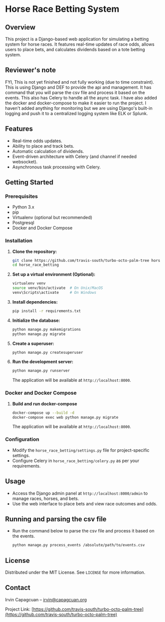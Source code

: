 # Horse Race Betting System

## Overview

This project is a Django-based web application for simulating a betting system for horse races. It features real-time updates of race odds, allows users to place bets, and calculates dividends based on a tote betting system.

## Reviewer's note

FYI, This is not yet finished and not fully working (due to time constraint). This is using Django and DEF to provide the api and management. It has command that you will parse the csv file and process it based on the events. This also has Celery to handle all the async task. I have also added the docker and docker-compose to make it easier to run the project. I haven't added anything for monitoring but we are using Django's built-in logging and push it to a centralized logging system like ELK or Splunk.

## Features

- Real-time odds updates.
- Ability to place and track bets.
- Automatic calculation of dividends.
- Event-driven architecture with Celery (and channel if needed websocket).
- Asynchronous task processing with Celery.

## Getting Started

### Prerequisites

- Python 3.x
- pip
- Virtualenv (optional but recommended)
- Postgresql
- Docker and Docker Compose

### Installation

1. **Clone the repository:**

   ```bash
   git clone https://github.com/travis-south/turbo-octo-palm-tree horse_race_betting
   cd horse_race_betting
   ```

2. **Set up a virtual environment (Optional):**

   ```bash
   virtualenv venv
   source venv/bin/activate  # On Unix/MacOS
   venv\Scripts\activate     # On Windows
   ```

3. **Install dependencies:**

   ```bash
   pip install -r requirements.txt
   ```

4. **Initialize the database:**

   ```bash
   python manage.py makemigrations
   python manage.py migrate
   ```

5. **Create a superuser:**

   ```bash
   python manage.py createsuperuser
   ```

6. **Run the development server:**

   ```bash
   python manage.py runserver
   ```

   The application will be available at `http://localhost:8000`.

### Docker and Docker Compose

1. **Build and run docker-compose**

   ```bash
   docker-compose up --build -d
   docker-compose exec web python manage.py migrate
   ```

   The application will be available at `http://localhost:8000`.

### Configuration

- Modify the `horse_race_betting/settings.py` file for project-specific settings.
- Configure Celery in `horse_race_betting/celery.py` as per your requirements.

## Usage

- Access the Django admin panel at `http://localhost:8000/admin` to manage races, horses, and bets.
- Use the web interface to place bets and view race outcomes and odds.

## Running and parsing the csv file

- Run the command below to parse the csv file and process it based on the events.

  ```bash
  python manage.py process_events /absolute/path/to/events.csv
  ```

## License

Distributed under the MIT License. See `LICENSE` for more information.

## Contact

Irvin Capagcuan – [irvin@capagcuan.org](mailto:irvin@capagcuan.org)

Project Link: [https://github.com/travis-south/turbo-octo-palm-tree](https://github.com/travis-south/turbo-octo-palm-tree)
